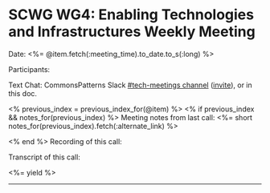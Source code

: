 # SCWG WG4: Enabling Technologies and Infrastructures Weekly Meeting

Date: <%= @item.fetch(:meeting_time).to_date.to_s(:long) %>

Participants:

Text Chat: CommonsPatterns Slack [#tech-meetings channel][#tech-meetings]
([invite]), or in this doc.

<% previous_index = previous_index_for(@item) %>
<% if previous_index && notes_for(previous_index) %>
Meeting notes from last call: <%= short notes_for(previous_index).fetch(:alternate_link) %>

<% end %>
Recording of this call:

Transcript of this call:

<%= yield %>

---

[#tech-meetings]: https://commonspatterns.slack.com/messages/C6V6AAEUF/
[invite]: https://limitless-island-44565.herokuapp.com/
